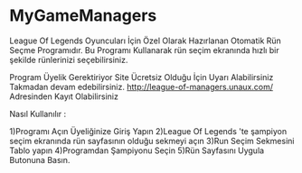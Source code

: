 # MyGameManagers
League Of Legends Oyuncuları İçin Özel Olarak Hazırlanan Otomatik Rün Seçme Programıdır.
Bu Programı Kullanarak rün seçim ekranında hızlı bir şekilde rünlerinizi seçebilirsiniz.

Program Üyelik Gerektiriyor Site Ücretsiz Olduğu İçin Uyarı Alabilirsiniz Takmadan devam edebilirsiniz.
http://league-of-managers.unaux.com/ Adresinden Kayıt Olabilirsiniz


Nasıl Kullanılır : 

1)Programı Açın Üyeliğinize Giriş Yapın
2)League Of Legends 'te şampiyon seçim ekranında rün sayfasının olduğu sekmeyi açın 
3)Run Seçim Sekmesini Tablo yapın
4)Programdan Şampiyonu Seçin 
5)Rün Sayfasını Uygula Butonuna Basın.
